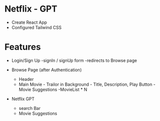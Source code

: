 # Netflix - GPT

- Create React App
- Configured Tailwind CSS

# Features

- Login/Sign Up
  -signIn / signUp form
  -redirects to Browse page

- Browse Page (after Authentication)
  - Header
  - Main Movie
        - Trailor in Background
        - Title, Description, Play Button
        - Movie Suggestions
            -MovieList * N

- Netflix GPT
    - search Bar
    - Movie Suggestions